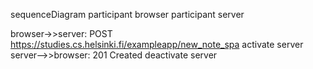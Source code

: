 sequenceDiagram
  participant browser
  participant server

  browser->>server: POST https://studies.cs.helsinki.fi/exampleapp/new_note_spa 
  activate server
  server-->>browser: 201 Created 
  deactivate server

 

  